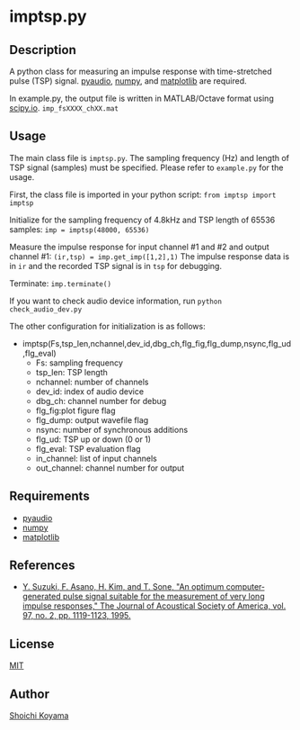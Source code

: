 imptsp.py
====
## Description
A python class for measuring an impulse response with time-stretched pulse (TSP) signal.
[pyaudio](https://people.csail.mit.edu/hubert/pyaudio/), [numpy](http://www.numpy.org/), and [matplotlib](http://matplotlib.org/) are required.

In example.py, the output file is written in MATLAB/Octave format using [scipy.io](https://docs.scipy.org/doc/scipy/reference/io.html). `imp_fsXXXX_chXX.mat`

## Usage
The main class file is `imptsp.py`. The sampling frequency (Hz) and length of TSP signal (samples) must be specified. Please refer to `example.py` for the usage.

First, the class file is imported in your python script:
`from imptsp import imptsp`

Initialize for the sampling frequency of 4.8kHz and TSP length of 65536 samples:
`imp = imptsp(48000, 65536)`

Measure the impulse response for input channel \#1 and \#2 and output channel \#1:
`(ir,tsp) = imp.get_imp([1,2],1)`
The impulse response data is in `ir` and the recorded TSP signal is in `tsp` for debugging.

Terminate:
`imp.terminate()`

If you want to check audio device information, run
`python check_audio_dev.py`

The other configuration for initialization is as follows:
* imptsp(Fs,tsp_len,nchannel,dev_id,dbg_ch,flg_fig,flg_dump,nsync,flg_ud,flg_eval)
  * Fs: sampling frequency
  * tsp_len: TSP length
  * nchannel: number of channels
  * dev_id: index of audio device
  * dbg_ch: channel number for debug
  * flg_fig:plot figure flag
  * flg_dump: output wavefile flag
  * nsync: number of synchronous additions
  * flg_ud: TSP up or down (0 or 1)
  * flg_eval: TSP evaluation flag
  * in_channel: list of input channels
  * out_channel: channel number for output

## Requirements
- [pyaudio](https://people.csail.mit.edu/hubert/pyaudio/)
- [numpy](http://www.numpy.org/)
- [matplotlib](http://matplotlib.org/)

## References
- [Y. Suzuki, F. Asano, H. Kim, and T. Sone, "An optimum computer‐generated pulse signal suitable for the measurement of very long impulse responses," The Journal of Acoustical Society of America, vol. 97, no. 2, pp. 1119-1123, 1995.](http://scitation.aip.org/content/asa/journal/jasa/97/2/10.1121/1.412224)

## License
[MIT](https://github.com/sh01k/imp_tsp/blob/master/LICENSE)

## Author
[Shoichi Koyama](http://www.sh01.org/)

